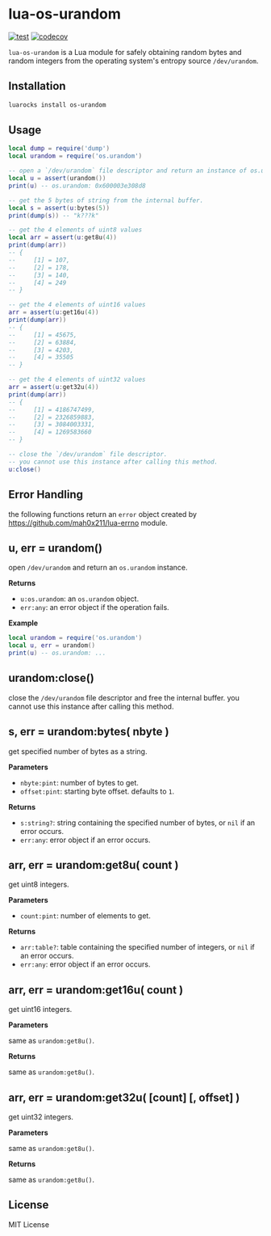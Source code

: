 # lua-os-urandom

[![test](https://github.com/mah0x211/lua-os-urandom/actions/workflows/test.yml/badge.svg)](https://github.com/mah0x211/lua-os-urandom/actions/workflows/test.yml)
[![codecov](https://codecov.io/gh/mah0x211/lua-os-urandom/branch/master/graph/badge.svg)](https://codecov.io/gh/mah0x211/lua-os-urandom)


`lua-os-urandom` is a Lua module for safely obtaining random bytes and random integers from the operating system's entropy source `/dev/urandom`.


## Installation

```sh
luarocks install os-urandom
```


## Usage

```lua
local dump = require('dump')
local urandom = require('os.urandom')

-- open a `/dev/urandom` file descriptor and return an instance of os.urandom
local u = assert(urandom())
print(u) -- os.urandom: 0x600003e308d8

-- get the 5 bytes of string from the internal buffer.
local s = assert(u:bytes(5))
print(dump(s)) -- "k???k"

-- get the 4 elements of uint8 values
local arr = assert(u:get8u(4))
print(dump(arr))
-- {
--     [1] = 107,
--     [2] = 178,
--     [3] = 140,
--     [4] = 249
-- }

-- get the 4 elements of uint16 values
arr = assert(u:get16u(4))
print(dump(arr))
-- {
--     [1] = 45675,
--     [2] = 63884,
--     [3] = 4203,
--     [4] = 35505
-- }

-- get the 4 elements of uint32 values
arr = assert(u:get32u(4))
print(dump(arr))
-- {
--     [1] = 4186747499,
--     [2] = 2326859883,
--     [3] = 3084003331,
--     [4] = 1269583660
-- }

-- close the `/dev/urandom` file descriptor.
-- you cannot use this instance after calling this method.
u:close()
```


## Error Handling

the following functions return an `error` object created by https://github.com/mah0x211/lua-errno module.


## u, err = urandom()

open `/dev/urandom` and return an `os.urandom` instance.

**Returns**

- `u:os.urandom`: an `os.urandom` object.
- `err:any`: an error object if the operation fails.

**Example**

```lua
local urandom = require('os.urandom')
local u, err = urandom()
print(u) -- os.urandom: ...
```

## urandom:close()

close the `/dev/urandom` file descriptor and free the internal buffer. you cannot use this instance after calling this method.


## s, err = urandom:bytes( nbyte )

get specified number of bytes as a string.

**Parameters**

- `nbyte:pint`: number of bytes to get.
- `offset:pint`: starting byte offset. defaults to `1`.

**Returns**

- `s:string?`: string containing the specified number of bytes, or `nil` if an error occurs.
- `err:any`: error object if an error occurs.


## arr, err = urandom:get8u( count )

get uint8 integers.

**Parameters**

- `count:pint`: number of elements to get.

**Returns**

- `arr:table?`: table containing the specified number of integers, or `nil` if an error occurs.
- `err:any`: error object if an error occurs.


## arr, err = urandom:get16u( count )

get uint16 integers.

**Parameters**

same as `urandom:get8u()`.

**Returns**

same as `urandom:get8u()`.


## arr, err = urandom:get32u( [count] [, offset] )

get uint32 integers.

**Parameters**

same as `urandom:get8u()`.

**Returns**

same as `urandom:get8u()`.


## License

MIT License
